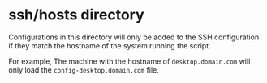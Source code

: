 
# ssh/hosts directory

Configurations in this directory will only be added to the SSH configuration if they match the hostname of the system running the script.

For example, The machine with the hostname of `desktop.domain.com` will only load the `config-desktop.domain.com` file.
